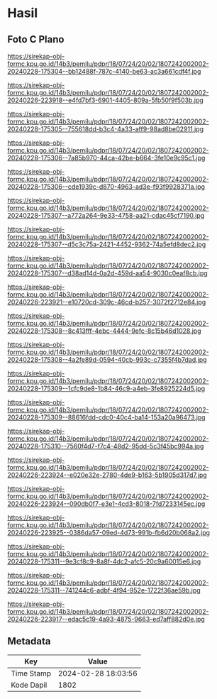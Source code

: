 # Hasil

## Foto C Plano

https://sirekap-obj-formc.kpu.go.id/14b3/pemilu/pdpr/18/07/24/20/02/1807242002002-20240228-175304--bb12488f-787c-4140-be63-ac3a661cdf4f.jpg

https://sirekap-obj-formc.kpu.go.id/14b3/pemilu/pdpr/18/07/24/20/02/1807242002002-20240226-223918--e4fd7bf3-6901-4405-809a-5fb50f9f503b.jpg

https://sirekap-obj-formc.kpu.go.id/14b3/pemilu/pdpr/18/07/24/20/02/1807242002002-20240228-175305--755618dd-b3c4-4a33-aff9-98ad8be02911.jpg

https://sirekap-obj-formc.kpu.go.id/14b3/pemilu/pdpr/18/07/24/20/02/1807242002002-20240228-175306--7a85b970-44ca-42be-b664-3fe10e9c95c1.jpg

https://sirekap-obj-formc.kpu.go.id/14b3/pemilu/pdpr/18/07/24/20/02/1807242002002-20240228-175306--cde1939c-d870-4963-ad3e-f93f9928371a.jpg

https://sirekap-obj-formc.kpu.go.id/14b3/pemilu/pdpr/18/07/24/20/02/1807242002002-20240228-175307--a772a264-9e33-4758-aa21-cdac45cf7190.jpg

https://sirekap-obj-formc.kpu.go.id/14b3/pemilu/pdpr/18/07/24/20/02/1807242002002-20240228-175307--d5c3c75a-2421-4452-9362-74a5efd8dec2.jpg

https://sirekap-obj-formc.kpu.go.id/14b3/pemilu/pdpr/18/07/24/20/02/1807242002002-20240228-175307--d38ad14d-0a2d-459d-aa54-9030c0eaf8cb.jpg

https://sirekap-obj-formc.kpu.go.id/14b3/pemilu/pdpr/18/07/24/20/02/1807242002002-20240226-223921--e10720cd-309c-46cd-b257-3072f2712e84.jpg

https://sirekap-obj-formc.kpu.go.id/14b3/pemilu/pdpr/18/07/24/20/02/1807242002002-20240228-175308--8c413fff-4ebc-4444-9efc-8c15b46d1028.jpg

https://sirekap-obj-formc.kpu.go.id/14b3/pemilu/pdpr/18/07/24/20/02/1807242002002-20240228-175308--4a2fe89d-0594-40cb-993c-c7355f4b7dad.jpg

https://sirekap-obj-formc.kpu.go.id/14b3/pemilu/pdpr/18/07/24/20/02/1807242002002-20240228-175309--1cfc9de8-1b84-46c9-a4eb-3fe8925224d5.jpg

https://sirekap-obj-formc.kpu.go.id/14b3/pemilu/pdpr/18/07/24/20/02/1807242002002-20240228-175309--88616fdd-cdc0-40c4-ba14-153a20a96473.jpg

https://sirekap-obj-formc.kpu.go.id/14b3/pemilu/pdpr/18/07/24/20/02/1807242002002-20240228-175310--7560f4d7-f7c4-48d2-95dd-5c3f45bc994a.jpg

https://sirekap-obj-formc.kpu.go.id/14b3/pemilu/pdpr/18/07/24/20/02/1807242002002-20240226-223924--e020e32e-2780-4de9-b163-5b1905d317d7.jpg

https://sirekap-obj-formc.kpu.go.id/14b3/pemilu/pdpr/18/07/24/20/02/1807242002002-20240226-223924--090db0f7-e3e1-4cd3-8018-7fd7233145ec.jpg

https://sirekap-obj-formc.kpu.go.id/14b3/pemilu/pdpr/18/07/24/20/02/1807242002002-20240226-223925--0386da57-09ed-4d73-991b-fb6d20b068a2.jpg

https://sirekap-obj-formc.kpu.go.id/14b3/pemilu/pdpr/18/07/24/20/02/1807242002002-20240228-175311--9e3cf8c9-8a8f-4dc2-afc5-20c9a60015e6.jpg

https://sirekap-obj-formc.kpu.go.id/14b3/pemilu/pdpr/18/07/24/20/02/1807242002002-20240228-175311--741244c6-adbf-4f94-952e-1722f36ae59b.jpg

https://sirekap-obj-formc.kpu.go.id/14b3/pemilu/pdpr/18/07/24/20/02/1807242002002-20240226-223917--edac5c19-4a93-4875-9663-ed7aff882d0e.jpg


## Metadata

| Key        | Value               |
| ---------- | ------------------- |
| Time Stamp | 2024-02-28 18:03:56 |
| Kode Dapil | 1802                |



